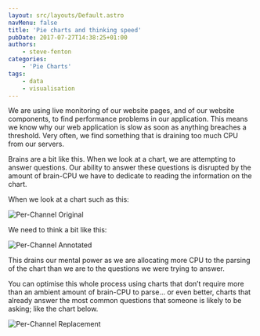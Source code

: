 ```yaml
---
layout: src/layouts/Default.astro
navMenu: false
title: 'Pie charts and thinking speed'
pubDate: 2017-07-27T14:38:25+01:00
authors:
    - steve-fenton
categories:
    - 'Pie Charts'
tags:
    - data
    - visualisation
---
```


We are using live monitoring of our website pages, and of our website components, to find performance problems in our application. This means we know why our web application is slow as soon as anything breaches a threshold. Very often, we find something that is draining too much CPU from our servers.

Brains are a bit like this. When we look at a chart, we are attempting to answer questions. Our ability to answer these questions is disrupted by the amount of brain-CPU we have to dedicate to reading the information on the chart.

When we look at a chart such as this:

![Per-Channel Original](/img/2017/07/per-channel-original.png)

We need to think a bit like this:

![Per-Channel Annotated](/img/2017/07/per-channel-annotated.png)

This drains our mental power as we are allocating more CPU to the parsing of the chart than we are to the questions we were trying to answer.

You can optimise this whole process using charts that don’t require more than an ambient amount of brain-CPU to parse… or even better, charts that already answer the most common questions that someone is likely to be asking; like the chart below.

![Per-Channel Replacement](/img/2017/07/bar-chart.png)